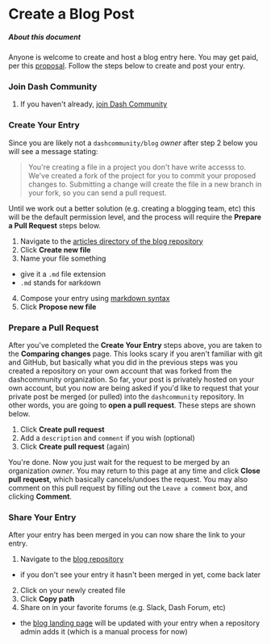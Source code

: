 # Create a Blog Post

##### About this document

Anyone is welcome to create and host a blog entry here.  You may get paid, per this [proposal](https://dashcommunity.github.io/proposal-dash-community/).  Follow the steps below to create and post your entry. 

### Join Dash Community
1. If you haven't already, [join Dash Community](https://github.com/dashcommunity/guides/blob/master/join_dash_community.md)

### Create Your Entry
Since you are likely not a `dashcommunity/blog` *owner* after step 2 below you will see a message stating:

> You're creating a file in a project you don't have write accesss to.  We've created a fork of the project for you to commit your proposed changes to.  Submitting a change will create the file in a new branch in your fork, so you can send a pull request.

Until we work out a better solution (e.g. creating a blogging team, etc) this will be the default permission level, and the process will require the **Prepare a Pull Request** steps below. 

1. Navigate to the [articles directory of the blog repository](https://github.com/riongull/blog/tree/master/pages/articles)
2. Click **Create new file**
3. Name your file something
  * give it a `.md` file extension
  *  `.md` stands for `m`ark`d`own
4. Compose your entry using [markdown syntax](https://guides.github.com/features/mastering-markdown/)
5. Click **Propose new file**

### Prepare a Pull Request
After you've completed the **Create Your Entry** steps above, you are taken to the **Comparing changes** page.  This looks scary if you aren't familiar with git and GitHub, but basically what you did in the previous steps was you created a repository on your own account that was forked from the dashcommunity organization.  So far, your post is privately hosted on your own account, but you now are being asked if you'd like to request that your private post be merged (or pulled) into the `dashcommunity` repository.  In other words, you are going to **open a pull request**.  These steps are shown below.

1. Click **Create pull request**
2. Add a `description` and `comment` if you wish (optional)
3. Click **Create pull request** (again)

You're done.  Now you just wait for the request to be merged by an organization *owner*.  You may return to this page at any time and click **Close pull request**, which basically cancels/undoes the request.  You may also comment on this pull request by filling out the `Leave a comment` box, and clicking **Comment**. 

### Share Your Entry
After your entry has been merged in you can now share the link to your entry.

1. Navigate to the [blog repository](https://github.com/dashcommunity/blog)
  * if you don't see your entry it hasn't been merged in yet, come back later
2. Click on your newly created file
3. Click **Copy path**
4. Share on in your favorite forums (e.g. Slack, Dash Forum, etc)
  *  the [blog landing page](https://dashcommunity.github.io/blog/) will be updated with your entry when a repository admin adds it (which is a manual process for now)
 
